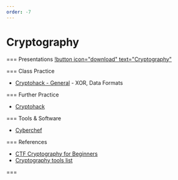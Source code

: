 ```yaml
---
order: -7
---
```


# Cryptography

=== Presentations
[!button icon="download" text="Cryptography"](/files/crypto.pptx)

=== Class Practice
- [Cryptohack - General](https://cryptohack.org/challenges/general/) - XOR, Data Formats

=== Further Practice
- [Cryptohack](https://cryptohack.org/challenges/general/)

=== Tools & Software
- [Cyberchef](https://gchq.github.io/CyberChef/)

=== References
- [CTF Cryptography for Beginners](https://charcharbinks.com/post/ctf_crypto_for_beginners/)
- [Cryptography tools list](https://fareedfauzi.gitbook.io/ctf-playbook/cryptography)

===
